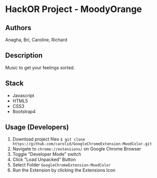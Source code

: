 # HackOR Project - MoodyOrange
## Authors
Anagha, Bri, Caroline, Richard

## Description
Music to get your feelings sorted.

## Stack
- Javascript
- HTML5
- CSS3
- Bootstrap4

## Usage (Developers)
1. Download project files ```$ git clone https://github.com/carolid/GoogleChromeExtension-MoodColor.git```
2. Navigate to ```chrome://extensions/``` on Google Chrome Browser
3. Toggle "Developer Mode" switch
4. Click "Load Unpacked" Button
5. Select Folder ```GoogleChromeExtension-MoodColor```
6. Run the Extension by clicking the Extensions Icon
